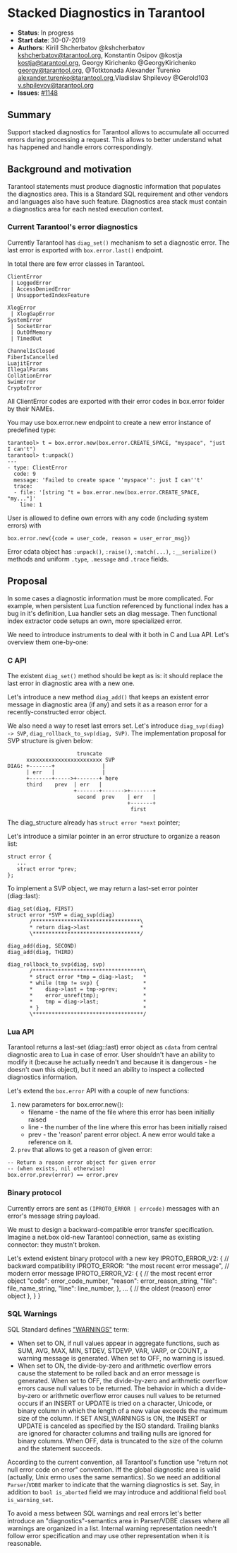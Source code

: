 # Stacked Diagnostics in Tarantool

* **Status**: In progress
* **Start date**: 30-07-2019
* **Authors**: Kirill Shcherbatov @kshcherbatov kshcherbatov@tarantool.org, Konstantin Osipov @kostja kostja@tarantool.org, Georgy Kirichenko @GeorgyKirichenko georgy@tarantool.org, @Totktonada Alexander Turenko alexander.turenko@tarantool.org,Vladislav Shpilevoy @Gerold103 v.shpilevoy@tarantool.org
* **Issues**: [#1148](https://github.com/tarantool/<repository\>/issues/1148)

## Summary
Support stacked diagnostics for Tarantool allows to accumulate all occurred errors during processing a request. This allows to better understand what has happened and handle errors
correspondingly.

## Background and motivation

Tarantool statements must produce diagnostic information that populates the diagnostics area. This is a Standard SQL requirement and other vendors and languages also have such feature.
Diagnostics area stack must contain a diagnostics area for each nested execution context.

### Current Tarantool's error diagnostics
Currently Tarantool has `diag_set()` mechanism to set a diagnostic error.
The last error is exported with `box.error.last()` endpoint.

In total there are few error classes in Tarantool.
```
ClientError
 | LoggedError
 | AccessDeniedError
 | UnsupportedIndexFeature

XlogError
 | XlogGapError
SystemError
 | SocketError
 | OutOfMemory
 | TimedOut

ChannelIsClosed
FiberIsCancelled
LuajitError
IllegalParams
CollationError
SwimError
CryptoError
```

All ClientError codes are exported with their error codes in box.error folder by their NAMEs.

You may use box.error.new endpoint to create a new error instance of predefined type:
```
tarantool> t = box.error.new(box.error.CREATE_SPACE, "myspace", "just I can't")
tarantool> t:unpack()
---
- type: ClientError
  code: 9
  message: 'Failed to create space ''myspace'': just I can''t'
  trace:
  - file: '[string "t = box.error.new(box.error.CREATE_SPACE, "my..."]'
    line: 1
```

User is allowed to define own errors with any code (including system errors) with
```
box.error.new({code = user_code, reason = user_error_msg})
```

Error cdata object has `:unpack()`, `:raise()`, `:match(...)`, `:__serialize()` methods and uniform `.type`, `.message` and `.trace` fields.


## Proposal
In some cases a diagnostic information must be more complicated.
For example, when persistent Lua function referenced by functional index has a bug in it's definition, Lua handler sets an diag message. Then functional index extractor code setups an own, more specialized error.

We need to introduce instruments to deal with it both in C and Lua API. Let's overview them one-by-one:

### C API
The existent `diag_set()` method should be kept as is: it should replace the last error in diagnostic area with a new one.

Let's introduce a new method `diag_add()` that keeps an existent error message in diagnostic area (if any) and sets it as a reason error for a recently-constructed error object.

We also need a way to reset last errors set. Let's introduce `diag_svp(diag) -> SVP`,
`diag_rollback_to_svp(diag, SVP)`. The implementation proposal for SVP structure is given below:

```
                      truncate
      xxxxxxxxxxxxxxxxxxxxxxxx SVP
DIAG: +-------+               |
      | err   |               |
      +-------+----->+-------+ here
      third    prev  | err   |
                     +-------+------->+-------+
                      second  prev    | err   |
                                      +-------+
                                       first
```

The diag_structure already has `struct error *next` pointer;

Let's introduce a similar pointer in an error structure to organize a reason list:
```
struct error {
   ...
   struct error *prev;
};
```

To implement a SVP object, we may return a last-set error pointer (diag::last):
```
diag_set(diag, FIRST)
struct error *SVP = diag_svp(diag)
       /**********************************\
       * return diag->last                *
       \**********************************/

diag_add(diag, SECOND)
diag_add(diag, THIRD)

diag_rollback_to_svp(diag, svp)
       /***********************************\
       * struct error *tmp = diag->last;   *
       * while (tmp != svp) {              *
       *    diag->last = tmp->prev;        *
       *    error_unref(tmp);              *
       *    tmp = diag->last;              *
       * }                                 *
       \***********************************/
```

### Lua API
Tarantool returns a last-set (diag::last) error object as `cdata` from central diagnostic
area to Lua in case of error. User shouldn't have an ability to modify it
(because he actually needn't and because it is dangerous - he doesn't own this object),
but it need an ability to inspect a collected diagnostics information.

Let's extend the `box.error` API with a couple of new functions:
1) new parameters for box.error.new():
   - filename - the name of the file where this error has been initially raised
   - line - the number of the line where this error has been initially raised
   - prev - the 'reason' parent error object. A new error would take a reference on it.
1) `prev` that allows to get a reason of given error:

```
-- Return a reason error object for given error
-- (when exists, nil otherwise)
box.error.prev(error) == error.prev
```
### Binary protocol
Currently errors are sent as `(IPROTO_ERROR | errcode)` messages with an error's message string payload.

We must to design a backward-compatible error transfer specification. Imagine a net.box old-new Tarantool connection, same as existing connector: they mustn't broken.

Let's extend existent binary protocol with a new key IPROTO_ERROR_V2:
{
        // backward compatibility
        IPROTO_ERROR: "the most recent error message",
        // modern error message
        IPROTO_ERROR_V2: {
                {
                        // the most recent error object
                        "code": error_code_number,
                        "reason": error_reason_string,
                        "file": file_name_string,
                        "line": line_number,
                },
                ...
                {
                        // the oldest (reason) error object
                },
        }
}

### SQL Warnings
SQL Standard defines ["WARNINGS"](https://docs.microsoft.com/en-us/sql/t-sql/statements/set-ansi-warnings-transact-sql?view=sql-server-2017) term:
- When set to ON, if null values appear in aggregate functions, such as SUM, AVG, MAX, MIN, STDEV, STDEVP, VAR, VARP, or COUNT, a warning message is generated. When set to OFF, no warning is issued.
- When set to ON, the divide-by-zero and arithmetic overflow errors cause the statement to be rolled back and an error message is generated. When set to OFF, the divide-by-zero and arithmetic overflow errors cause null values to be returned. The behavior in which a divide-by-zero or arithmetic overflow error causes null values to be returned occurs if an INSERT or UPDATE is tried on a character, Unicode, or binary column in which the length of a new value exceeds the maximum size of the column. If SET ANSI_WARNINGS is ON, the INSERT or UPDATE is canceled as specified by the ISO standard. Trailing blanks are ignored for character columns and trailing nulls are ignored for binary columns. When OFF, data is truncated to the size of the column and the statement succeeds.

According to the current convention, all Tarantool's function use "return not null error code on error" convention. Iff the global diagnostic area is valid (actually, Unix errno uses the same semantics). So we need an additional `Parser`/`VDBE` marker to indicate that the warning diagnostics
is set. Say, in addition to `bool is_aborted` field we may introduce and additional field `bool is_warning_set`.

To avoid a mess between SQL warnings and real errors let's better introduce an
"diagnostics"-semantics area in Parser/VDBE classes where all warnings are
organized in a list. Internal warning representation needn't follow error
specification and may use other representation when it is reasonable.

